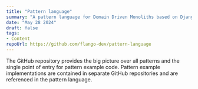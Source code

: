 ```yaml
---
title: "Pattern language"
summary: "A pattern language for Domain Driven Monoliths based on Django."
date: "May 28 2024"
draft: false
tags:
- Content
repoUrl: https://github.com/flango-dev/pattern-language
---
```


The GitHub repository provides the big picture over all patterns and the single point of entry for pattern example code.
Pattern example implementations are contained in separate GitHub repositories and are referenced in the pattern language.
